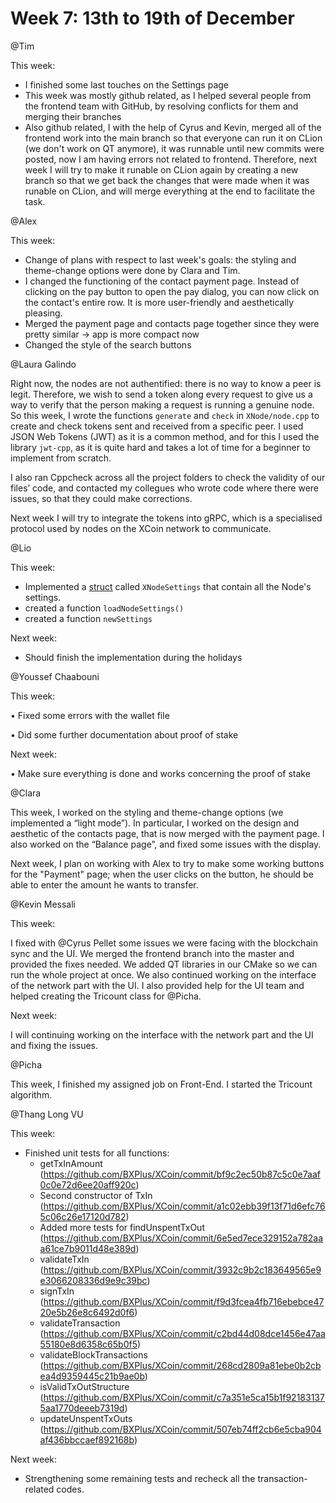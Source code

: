 # Week 7: 13th to 19th of December
@Tim

This week:

- I finished some last touches on the Settings page
- This week was mostly github related, as I helped several people from the frontend team with GitHub, by resolving conflicts for them and merging their branches
- Also github related, I with the help of Cyrus and Kevin, merged all of the frontend work into the main branch so that everyone can run it on CLion (we don't work on QT anymore), it was runnable until new commits were posted, now I am having errors not related to frontend. Therefore, next week I will try to make it runable on CLion again by creating a new branch so that we get back the changes that were made when it was runable on CLion, and will merge everything at the end to facilitate the task.


@Alex 

This week:

- Change of plans with respect to last week's goals: the styling and theme-change options were done by Clara and Tim.
- I changed the functioning of the contact payment page. Instead of clicking on the pay button to open the pay dialog, you can now click on the contact's entire row. It is more user-friendly and aesthetically pleasing.
- Merged the payment page and contacts page together since they were pretty similar → app is more compact now
- Changed the style of the search buttons

@Laura Galindo 

Right now, the nodes are not authentified: there is no way to know a peer is legit. Therefore, we wish to send a token along every request to give us a way to verify that the person making a request is running a genuine node. So this week, I wrote the functions `generate` and `check` in `XNode/node.cpp` to create and check tokens sent and received from a specific peer. I used JSON Web Tokens (JWT) as it is a common method, and for this I used the library `jwt-cpp`, as it is quite hard and takes a lot of time for a beginner to implement from scratch.

I also ran Cppcheck across all the project folders to check the validity of our files’ code, and contacted my collegues who wrote code where there were issues, so that they could make corrections.

Next week I will try to integrate the tokens into gRPC, which is a specialised protocol used by nodes on the XCoin network to communicate.

@Lio 

This week:

- Implemented a [struct](https://www.cplusplus.com/doc/tutorial/structures/) called `XNodeSettings` that contain all the Node's settings.
- created a function `loadNodeSettings()`
- created a function `newSettings`

Next week:

- Should finish the implementation  during the holidays

@Youssef Chaabouni 

This week:

• Fixed some errors with the wallet file

• Did some further documentation about proof of stake

Next week:

• Make sure everything is done and works concerning the proof of stake

@Clara  

This week, I worked on the styling and theme-change options (we implemented a “light mode”). In particular, I worked on the design and aesthetic of the contacts page, that is now merged with the payment page. I also worked on the “Balance page”, and fixed some issues with the display.

Next week, I plan on working with Alex to try to make some working buttons for the "Payment" page; when the user clicks on the button, he should be able to enter the amount he wants to transfer.

@Kevin Messali 

This week:

 I fixed with @Cyrus Pellet some issues we were facing with the blockchain sync and the UI. We merged the frontend branch into the master and provided the fixes needed. We added QT libraries in our CMake so we can run the whole project at once. We also continued working on the interface of the network part with the UI. I also provided help for the UI team and helped creating the Tricount class for @Picha.

Next week:

I will continuing working on the interface with the network part and the UI and fixing the issues.

@Picha

This week, I finished my assigned job on Front-End. I started the Tricount algorithm. 

@Thang Long VU

This week:

- Finished unit tests for all functions:
    - getTxInAmount (https://github.com/BXPlus/XCoin/commit/bf9c2ec50b87c5c0e7aaf0c0e72d6ee20aff920c)
    - Second constructor of TxIn (https://github.com/BXPlus/XCoin/commit/a1c02ebb39f13f71d6efc765c06c26e17120d782)
    - Added more tests for findUnspentTxOut (https://github.com/BXPlus/XCoin/commit/6e5ed7ece329152a782aaa61ce7b9011d48e389d)
    - validateTxIn (https://github.com/BXPlus/XCoin/commit/3932c9b2c183649565e9e3066208336d9e9c39bc)
    - signTxIn (https://github.com/BXPlus/XCoin/commit/f9d3fcea4fb716ebebce4720e5b26e8c6492d0f6)
    - validateTransaction (https://github.com/BXPlus/XCoin/commit/c2bd44d08dce1456e47aa55180e8d6358c65b0f5)
    - validateBlockTransactions (https://github.com/BXPlus/XCoin/commit/268cd2809a81ebe0b2cbea4d9359445c21b9ae0b)
    - isValidTxOutStructure (https://github.com/BXPlus/XCoin/commit/c7a351e5ca15b1f921831375aa1770deeeb7319d)
    - updateUnspentTxOuts (https://github.com/BXPlus/XCoin/commit/507eb74ff2cb6e5cba904af436bbccaef892168b)
  
Next week:

- Strengthening some remaining tests and recheck all the transaction-related codes.
